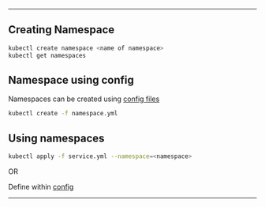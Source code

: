
---

## Creating Namespace

```bash
kubectl create namespace <name of namespace>
kubectl get namespaces
```

## Namespace using config

Namespaces can be created using [config files](./components/namespace/namespace.yml)

```bash
kubectl create -f namespace.yml
```

## Using namespaces

```bash
kubectl apply -f service.yml --namespace=<namespace>
```

OR

Define within [config](./components/namespace/service_namespace.yml)

---
